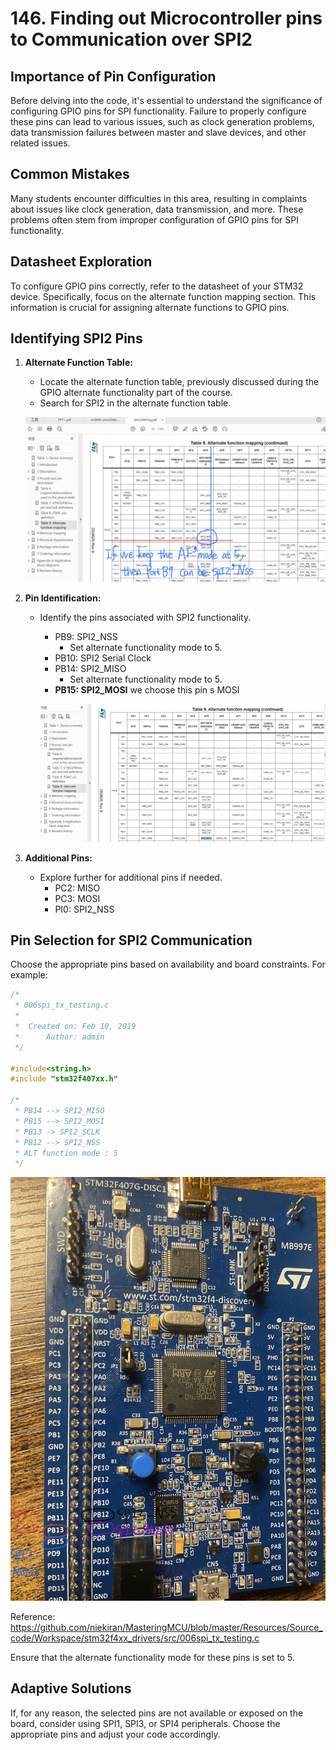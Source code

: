 # 146. Finding out Microcontroller pins to Communication over SPI2



## Importance of Pin Configuration

Before delving into the code, it's essential to understand the significance of configuring GPIO pins for SPI functionality. Failure to properly configure these pins can lead to various issues, such as clock generation problems, data transmission failures between master and slave devices, and other related issues.

## Common Mistakes

Many students encounter difficulties in this area, resulting in complaints about issues like clock generation, data transmission, and more. These problems often stem from improper configuration of GPIO pins for SPI functionality.

## Datasheet Exploration

To configure GPIO pins correctly, refer to the datasheet of your STM32 device. Specifically, focus on the alternate function mapping section. This information is crucial for assigning alternate functions to GPIO pins.

## Identifying SPI2 Pins

1. **Alternate Function Table:**

   - Locate the alternate function table, previously discussed during the GPIO alternate functionality part of the course.
   - Search for SPI2 in the alternate function table.

   ![03](https://github.com/knightsummon/Mastering-Microcontroller-and-Embedded-Driver-Development/blob/main/40.%20Exercise%20SPI%20Send%20Data/146.%20Finding%20out%20Microcontroller%20pins%20to%20Communication%20over%20SPI2.assets/03.jpg)

2. **Pin Identification:**

   - Identify the pins associated with SPI2 functionality.

     - PB9: SPI2_NSS
       - Set alternate functionality mode to 5.
     - PB10: SPI2 Serial Clock
     - PB14: SPI2_MISO
       - Set alternate functionality mode to 5.
     - **PB15: SPI2_MOSI** we choose this pin s MOSI

     ![04](https://github.com/knightsummon/Mastering-Microcontroller-and-Embedded-Driver-Development/blob/main/40.%20Exercise%20SPI%20Send%20Data/146.%20Finding%20out%20Microcontroller%20pins%20to%20Communication%20over%20SPI2.assets/04.jpg)

3. **Additional Pins:**

   - Explore further for additional pins if needed.
     - PC2: MISO
     - PC3: MOSI
     - PI0: SPI2_NSS

## Pin Selection for SPI2 Communication

Choose the appropriate pins based on availability and board constraints. For example:

```c
/*
 * 006spi_tx_testing.c
 *
 *  Created on: Feb 10, 2019
 *      Author: admin
 */

#include<string.h>
#include "stm32f407xx.h"

/*
 * PB14 --> SPI2_MISO
 * PB15 --> SPI2_MOSI
 * PB13 -> SPI2_SCLK
 * PB12 --> SPI2_NSS
 * ALT function mode : 5
 */
```

![05](https://github.com/knightsummon/Mastering-Microcontroller-and-Embedded-Driver-Development/blob/main/40.%20Exercise%20SPI%20Send%20Data/146.%20Finding%20out%20Microcontroller%20pins%20to%20Communication%20over%20SPI2.assets/05.jpg)

Reference: https://github.com/niekiran/MasteringMCU/blob/master/Resources/Source_code/Workspace/stm32f4xx_drivers/src/006spi_tx_testing.c

Ensure that the alternate functionality mode for these pins is set to 5.

## Adaptive Solutions

If, for any reason, the selected pins are not available or exposed on the board, consider using SPI1, SPI3, or SPI4 peripherals. Choose the appropriate pins and adjust your code accordingly.
